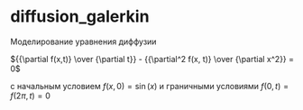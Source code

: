 # diffusion_galerkin

Моделирование уравнения диффузии

${{\partial f(x,t)} \over {\partial t}} - {{\partial^2 f(x, t)} \over {\partial x^2}} = 0$

с начальным условием
$f(x, 0) = \sin(x)$
и граничными условиями 
$f(0,t) = f(2 \pi, t) = 0$
